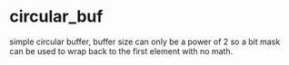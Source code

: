 # circular_buf
simple circular buffer, buffer size can only be a power of 2 so a bit mask can be used to wrap back to the first element with no math.
